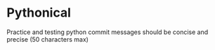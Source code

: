 # Pythonical
Practice and testing python
commit messages should be concise and precise (50 characters max)
